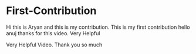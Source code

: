 # First-Contribution
Hi this is Aryan and this is my contribution.
This is my first contribution
hello anuj thanks for this video. Very Helpful

Very Helpful Video. Thank you so much
